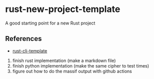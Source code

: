 # rust-new-project-template
A good starting point for a new Rust project

## References

* [rust-cli-template](https://github.com/kbknapp/rust-cli-template)


1. finish rust implementation (make a markdown file)
2. finish python implementation (make the same cipher to test times)
3. figure out how to do the massif output with github actions